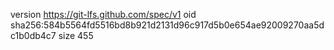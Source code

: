 version https://git-lfs.github.com/spec/v1
oid sha256:584b5564fd5516bd8b921d2131d96c917d5b0e654ae92009270aa5dc1b0db4c7
size 455
